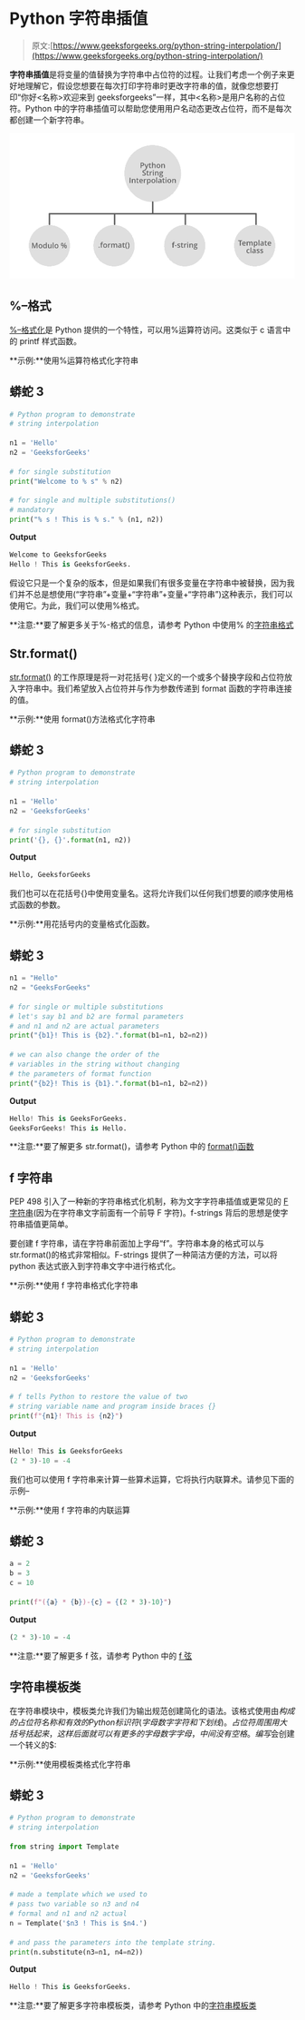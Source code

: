 # Python 字符串插值

> 原文:[https://www.geeksforgeeks.org/python-string-interpolation/](https://www.geeksforgeeks.org/python-string-interpolation/)

**字符串插值**是将变量的值替换为字符串中占位符的过程。让我们考虑一个例子来更好地理解它，假设您想要在每次打印字符串时更改字符串的值，就像您想要打印“你好<名称>欢迎来到 geeksforgeeks”一样，其中<名称>是用户名称的占位符。Python 中的字符串插值可以帮助您使用用户名动态更改占位符，而不是每次都创建一个新字符串。

![Python String Interpolation](img/abaaea6190fd53cdf140c4a8480a7f7d.png)

## %–格式

[%–格式化](https://www.geeksforgeeks.org/string-formatting-in-python-using/)是 Python 提供的一个特性，可以用%运算符访问。这类似于 c 语言中的 printf 样式函数。

**示例:**使用%运算符格式化字符串

## 蟒蛇 3

```py
# Python program to demonstrate
# string interpolation

n1 = 'Hello'
n2 = 'GeeksforGeeks'

# for single substitution
print("Welcome to % s" % n2)

# for single and multiple substitutions()
# mandatory
print("% s ! This is % s." % (n1, n2))
```

**Output**

```py
Welcome to GeeksforGeeks
Hello ! This is GeeksforGeeks.
```

假设它只是一个复杂的版本，但是如果我们有很多变量在字符串中被替换，因为我们并不总是想使用(“字符串”+变量+“字符串”+变量+“字符串”)这种表示，我们可以使用它。为此，我们可以使用%格式。

**注意:**要了解更多关于%-格式的信息，请参考 Python 中使用% 的[字符串格式](https://www.geeksforgeeks.org/string-formatting-in-python-using/)

## Str.format()

[str.format()](https://www.geeksforgeeks.org/python-format-function/) 的工作原理是将一对花括号{ }定义的一个或多个替换字段和占位符放入字符串中。我们希望放入占位符并与作为参数传递到 format 函数的字符串连接的值。

**示例:**使用 format()方法格式化字符串

## 蟒蛇 3

```py
# Python program to demonstrate
# string interpolation

n1 = 'Hello'
n2 = 'GeeksforGeeks'

# for single substitution
print('{}, {}'.format(n1, n2))
```

**Output**

```py
Hello, GeeksforGeeks
```

我们也可以在花括号{}中使用变量名。这将允许我们以任何我们想要的顺序使用格式函数的参数。

**示例:**用花括号内的变量格式化函数。

## 蟒蛇 3

```py
n1 = "Hello"
n2 = "GeeksForGeeks"

# for single or multiple substitutions
# let's say b1 and b2 are formal parameters
# and n1 and n2 are actual parameters
print("{b1}! This is {b2}.".format(b1=n1, b2=n2))

# we can also change the order of the
# variables in the string without changing
# the parameters of format function
print("{b2}! This is {b1}.".format(b1=n1, b2=n2))
```

**Output**

```py
Hello! This is GeeksForGeeks.
GeeksForGeeks! This is Hello.
```

**注意:**要了解更多 str.format()，请参考 Python 中的 [format()函数](https://www.geeksforgeeks.org/python-format-function/)

## f 字符串

PEP 498 引入了一种新的字符串格式化机制，称为文字字符串插值或更常见的 [F 字符串](http://geeksforgeeks.org/formatted-string-literals-f-strings-python/)(因为在字符串文字前面有一个前导 F 字符)。f-strings 背后的思想是使字符串插值更简单。

要创建 f 字符串，请在字符串前面加上字母“f”。字符串本身的格式可以与 str.format()的格式非常相似。F-strings 提供了一种简洁方便的方法，可以将 python 表达式嵌入到字符串文字中进行格式化。

**示例:**使用 f 字符串格式化字符串

## 蟒蛇 3

```py
# Python program to demonstrate
# string interpolation

n1 = 'Hello'
n2 = 'GeeksforGeeks'

# f tells Python to restore the value of two
# string variable name and program inside braces {}
print(f"{n1}! This is {n2}")
```

**Output**

```py
Hello! This is GeeksforGeeks
(2 * 3)-10 = -4
```

我们也可以使用 f 字符串来计算一些算术运算，它将执行内联算术。请参见下面的示例–

**示例:**使用 f 字符串的内联运算

## 蟒蛇 3

```py
a = 2
b = 3
c = 10

print(f"({a} * {b})-{c} = {(2 * 3)-10}")
```

**Output**

```py
(2 * 3)-10 = -4
```

**注意:**要了解更多 f 弦，请参考 Python 中的 [f 弦](https://www.geeksforgeeks.org/formatted-string-literals-f-strings-python/)

## 字符串模板类

在字符串模块中，模板类允许我们为输出规范创建简化的语法。该格式使用由$构成的占位符名称和有效的 Python 标识符(字母数字字符和下划线)。占位符周围用大括号括起来，这样后面就可以有更多的字母数字字母，中间没有空格。编写$会创建一个转义的$:

**示例:**使用模板类格式化字符串

## 蟒蛇 3

```py
# Python program to demonstrate
# string interpolation

from string import Template

n1 = 'Hello'
n2 = 'GeeksforGeeks'

# made a template which we used to
# pass two variable so n3 and n4
# formal and n1 and n2 actual
n = Template('$n3 ! This is $n4.')

# and pass the parameters into the template string.
print(n.substitute(n3=n1, n4=n2))
```

**Output**

```py
Hello ! This is GeeksforGeeks.
```

**注意:**要了解更多字符串模板类，请参考 Python 中的[字符串模板类](https://www.geeksforgeeks.org/template-class-in-python/)